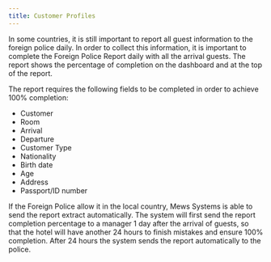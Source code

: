```yaml
---
title: Customer Profiles
---
```


In some countries, it is still important to report all guest information to the foreign police daily. In order to collect this information, it is important to complete the Foreign Police Report daily with all the arrival guests. The report shows the percentage of completion on the dashboard and at the top of the report.

The report requires the following fields to be completed in order to achieve 100% completion:
- Customer
- Room
- Arrival
- Departure
- Customer Type
- Nationality
- Birth date
- Age
- Address
- Passport/ID number

If the Foreign Police allow it in the local country, Mews Systems is able to send the report extract automatically. The system will first send the report completion percentage to a manager 1 day after the arrival of guests, so that the hotel will have another 24 hours to finish mistakes and ensure 100% completion. After 24 hours the system sends the report automatically to the police.
